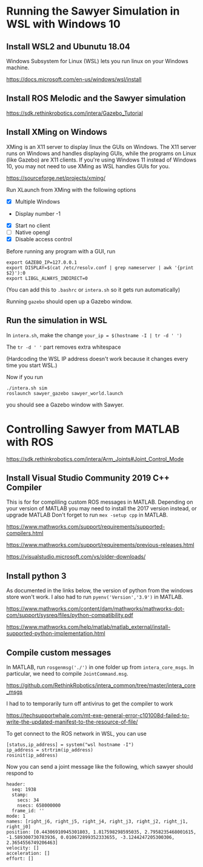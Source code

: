 # Running the Sawyer Simulation in WSL with Windows 10

## Install WSL2 and Ubunutu 18.04
Windows Subsystem for Linux (WSL) lets you run linux on your Windows machine.

https://docs.microsoft.com/en-us/windows/wsl/install

## Install ROS Melodic and the Sawyer simulation
https://sdk.rethinkrobotics.com/intera/Gazebo_Tutorial


## Install XMing on Windows
XMing is an X11 server to display linux the GUIs on Windows. The X11 server runs on Windows and handles displaying GUIs, while the programs on Linux (like Gazebo) are X11 clients. If you're using Windows 11 instead of Windows 10, you may not need to use XMing as WSL handles GUIs for you.

https://sourceforge.net/projects/xming/

Run XLaunch from XMing with the following options
- [x] Multiple Windows
- Display number -1
- [x] Start no client
- [ ] Native opengl
- [x] Disable access control

Before running any program with a GUI, run
```
export GAZEBO_IP=127.0.0.1
export DISPLAY=$(cat /etc/resolv.conf | grep nameserver | awk '{print $2}'):0
export LIBGL_ALWAYS_INDIRECT=0
```
(You can add this to `.bashrc` or `intera.sh` so it gets run automatically)

Running `gazebo` should open up a Gazebo window.

## Run the simulation in WSL
In `intera.sh`, make the change
```your_ip = $(hostname -I | tr -d ' ')```

The `tr -d ' '` part removes extra whitespace

(Hardcoding the WSL IP address doesn't work because it changes every time you start WSL.)

Now if you run 
```
./intera.sh sim
roslaunch sawyer_gazebo sawyer_world.launch
```
you should see a Gazebo window with Sawyer.

# Controlling Sawyer from MATLAB with ROS
https://sdk.rethinkrobotics.com/intera/Arm_Joints#Joint_Control_Mode

## Install Visual Studio Community 2019 C++ Compiler
This is for  for compliling custom ROS messages in MATLAB. Depending on your version of MATLAB you may need to install the 2017 version instead, or upgrade MATLAB
Don't forget to run `mex -setup cpp` in MATLAB.

https://www.mathworks.com/support/requirements/supported-compilers.html

https://www.mathworks.com/support/requirements/previous-releases.html

https://visualstudio.microsoft.com/vs/older-downloads/

## Install python 3
As documented in the links below, the version of python from the windows store won't work.
I also had to run `pyenv('Version','3.9')` in MATLAB.

https://www.mathworks.com/content/dam/mathworks/mathworks-dot-com/support/sysreq/files/python-compatibility.pdf

https://www.mathworks.com/help/matlab/matlab_external/install-supported-python-implementation.html

## Compile custom messages
In MATLAB, run `rosgenmsg('./')` in one folder up from `intera_core_msgs`. In particular, we need to compile `JointCommand.msg`.

https://github.com/RethinkRobotics/intera_common/tree/master/intera_core_msgs

I had to to temporarily turn off antivirus to get the compiler to work

https://techsupportwhale.com/mt-exe-general-error-c101008d-failed-to-write-the-updated-manifest-to-the-resource-of-file/

To get connect to the ROS network in WSL, you can use
```
[status,ip_address] = system("wsl hostname -I")
ip_address = strtrim(ip_address)
rosinit(ip_address)
```

Now you can send a joint message like the following, which sawyer should respond to
```
header:
  seq: 1938
  stamp:
    secs: 34
    nsecs: 658000000
  frame_id: ''
mode: 1
names: [right_j6, right_j5, right_j4, right_j3, right_j2, right_j1, right_j0]
position: [0.44306910945301803, 1.817598298595035, 2.7958235468001615, -1.589300730783936, 0.010672899352333655, -3.1244247205300306, 2.3654556749206463]
velocity: []
acceleration: []
effort: []
```
